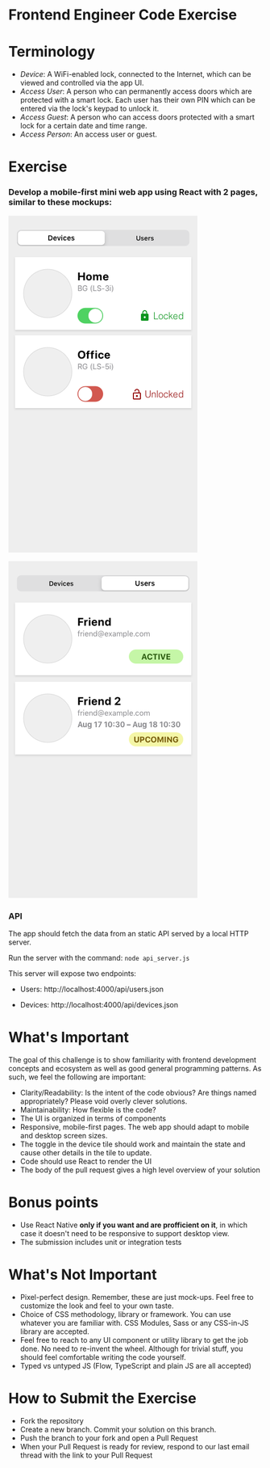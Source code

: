 # Frontend Engineer Code Exercise

# Terminology

- _Device_: A WiFi-enabled lock, connected to the Internet, which can be viewed and controlled via the app UI.
- _Access User_: A person who can permanently access doors which are protected with a smart lock. Each user has their own PIN which can be entered via the lock's keypad to unlock it.
- _Access Guest_: A person who can access doors protected with a smart lock for a certain date and time range.
- _Access Person_: An access user or guest.

# Exercise

### Develop a mobile-first mini web app using React with 2 pages, similar to these mockups:

![Devices](./Devices.png)

![Users](./Users.png)

### API

The app should fetch the data from an static API served by a local HTTP server.

Run the server with the command: `node api_server.js`

This server will expose two endpoints:

- Users: http://localhost:4000/api/users.json

- Devices: http://localhost:4000/api/devices.json

# What's Important

The goal of this challenge is to show familiarity with frontend development concepts and ecosystem as well as good general programming patterns. As such, we feel the following are important:

- Clarity/Readability: Is the intent of the code obvious? Are things named
  appropriately? Please void overly clever solutions.
- Maintainability: How flexible is the code?
- The UI is organized in terms of components
- Responsive, mobile-first pages. The web app should adapt to mobile and desktop
  screen sizes.
- The toggle in the device tile should work and maintain the state and cause
  other details in the tile to update.
- Code should use React to render the UI
- The body of the pull request gives a high level overview of your solution

# Bonus points

- Use React Native **only if you want and are profficient on it**, in which case
  it doesn't need to be responsive to support desktop view.
- The submission includes unit or integration tests

# What's Not Important

- Pixel-perfect design. Remember, these are just mock-ups. Feel free to customize the look and feel to your own taste.
- Choice of CSS methodology, library or framework. You can use whatever you are familiar with. CSS Modules, Sass or any CSS-in-JS library are accepted.
- Feel free to reach to any UI component or utility library to get the job done. No need to re-invent the wheel. Although for trivial stuff, you should feel comfortable writing the code yourself.
- Typed vs untyped JS (Flow, TypeScript and plain JS are all accepted)

# How to Submit the Exercise

- Fork the repository
- Create a new branch. Commit your solution on this branch.
- Push the branch to your fork and open a Pull Request
- When your Pull Request is ready for review, respond to our last email thread
  with the link to your Pull Request
